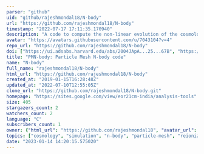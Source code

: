 ```yaml
---
parser: "github"
uid: "github/rajeshmondal18/N-body"
url: "https://github.com/rajeshmondal18/N-body"
timestamp: "2022-07-17 17:11:35.170940"
description: "A code to compute the non-linear evolution of the cosmological matter density contrast."
avatar: "https://avatars.githubusercontent.com/u/7043104?v=4"
repo_url: "https://github.com/rajeshmondal18/N-body"
doi: ["https://ui.adsabs.harvard.edu/abs/2004JApA...25...67B", "https://ui.adsabs.harvard.edu/abs/2021ascl.soft07003M/abstract"]
title: "PMN-body: Particle Mesh N-body code"
name: "N-body"
full_name: "rajeshmondal18/N-body"
html_url: "https://github.com/rajeshmondal18/N-body"
created_at: "2019-01-15T16:28:48Z"
updated_at: "2022-07-10T12:55:05Z"
clone_url: "https://github.com/rajeshmondal18/N-body.git"
homepage: "https://sites.google.com/view/eor21cm-india/analysis-tools"
size: 405
stargazers_count: 2
watchers_count: 2
language: "C"
subscribers_count: 1
owner: {"html_url": "https://github.com/rajeshmondal18", "avatar_url": "https://avatars.githubusercontent.com/u/7043104?v=4", "login": "rajeshmondal18", "type": "User"}
topics: ["cosmology", "simulation", "n-body", "particle-mesh", "reionization", "nbody", "parallel"]
date: "2023-01-14 14:20:15.575020"
---
```

